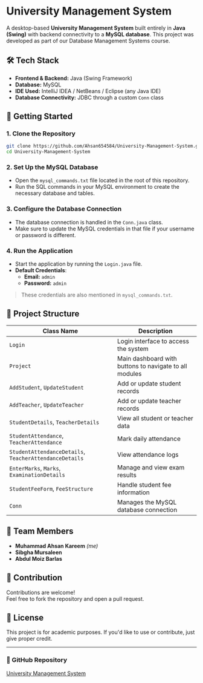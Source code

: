 # University Management System

A desktop-based **University Management System** built entirely in **Java (Swing)** with backend connectivity to a **MySQL database**. This project was developed as part of our Database Management Systems course.

## 🛠 Tech Stack

- **Frontend & Backend:** Java (Swing Framework)
- **Database:** MySQL
- **IDE Used:** IntelliJ IDEA / NetBeans / Eclipse (any Java IDE)
- **Database Connectivity:** JDBC through a custom `Conn` class

## 🚀 Getting Started

### 1. Clone the Repository

```bash
git clone https://github.com/Ahsan654584/University-Management-System.git
cd University-Management-System
```

### 2. Set Up the MySQL Database

- Open the `mysql_commands.txt` file located in the root of this repository.
- Run the SQL commands in your MySQL environment to create the necessary database and tables.

### 3. Configure the Database Connection

- The database connection is handled in the `Conn.java` class.
- Make sure to update the MySQL credentials in that file if your username or password is different.

### 4. Run the Application

- Start the application by running the `Login.java` file.
- **Default Credentials**:
  - **Email:** `admin`
  - **Password:** `admin`

> These credentials are also mentioned in `mysql_commands.txt`.

## 📁 Project Structure

| Class Name                  | Description                                                |
|----------------------------|------------------------------------------------------------|
| `Login`                    | Login interface to access the system                       |
| `Project`                  | Main dashboard with buttons to navigate to all modules     |
| `AddStudent`, `UpdateStudent` | Add or update student records                          |
| `AddTeacher`, `UpdateTeacher` | Add or update teacher records                          |
| `StudentDetails`, `TeacherDetails` | View all student or teacher data                  |
| `StudentAttendance`, `TeacherAttendance` | Mark daily attendance                       |
| `StudentAttendanceDetails`, `TeacherAttendanceDetails` | View attendance logs   |
| `EnterMarks`, `Marks`, `ExaminationDetails` | Manage and view exam results           |
| `StudentFeeForm`, `FeeStructure` | Handle student fee information                     |
| `Conn`                     | Manages the MySQL database connection                      |

## 👥 Team Members

- **Muhammad Ahsan Kareem** *(me)*
- **Sibgha Mursaleen**
- **Abdul Moiz Barlas**

## 🤝 Contribution

Contributions are welcome!  
Feel free to fork the repository and open a pull request.

## 📜 License

This project is for academic purposes. If you'd like to use or contribute, just give proper credit.

---

### 🔗 GitHub Repository

[University Management System](https://github.com/Ahsan654584/University-Management-System)

